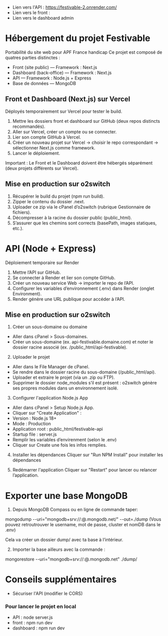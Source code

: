 - Lien vers l'API : https://festivable-2.onrender.com/
- Lien vers le front : 
- Lien vers le dashboard admin 

# Hébergement du projet Festivable
Portabilité du site web pour APF France handicap
Ce projet est composé de quatres parties distinctes :
- Front (site public) — Framework : Next.js
- Dashboard (back-office) — Framework : Next.js
- API — Framework : Node.js + Express
- Base de données — MongoDB

## Front et Dashboard (Next.js) sur Vercel
Déployés temporairement sur Vercel pour tester le build.

1. Mettre les dossiers front et dashboard sur GitHub (deux repos distincts recommandés).
2. Aller sur Vercel, créer un compte ou se connecter.
3. Lier son compte GitHub à Vercel.
4. Créer un nouveau projet sur Vercel → choisir le repo correspondant → sélectionner Next.js comme framework.
5. Lancer le déploiement.

Important : Le Front et le Dashboard doivent être hébergés séparément (deux projets différents sur Vercel).

## Mise en production sur o2switch
1. Récupérer le build du projet (npm run build).
2. Zipper le contenu du dossier .next.
3. Uploader ce zip via le cPanel d’o2switch (rubrique Gestionnaire de fichiers).
4. Décompresser à la racine du dossier public (public_html).
5. S’assurer que les chemins sont corrects (basePath, images statiques, etc.).

# API (Node + Express)
Déploiement temporaire sur Render

1. Mettre l’API sur GitHub.
2. Se connecter à Render et lier son compte GitHub.
3. Créer un nouveau service Web → importer le repo de l’API.
4. Configurer les variables d’environnement (.env) dans Render (onglet Environment).
5. Render génère une URL publique pour accéder à l’API.


## Mise en production sur o2switch
1. Créer un sous-domaine ou domaine
- Aller dans cPanel > Sous-domaines.
- Créer un sous-domaine (ex. api-festivable.domaine.com) et noter le dossier racine associé (ex. /public_html/api-festivable).

2. Uploader le projet
- Aller dans le File Manager de cPanel.
- Se rendre dans le dossier racine du sous-domaine (/public_html/api).
- Uploader et extraire le projet (via un .zip ou FTP).
- Supprimer le dossier node_modules s’il est présent : o2switch génère ses propres modules dans un environnement isolé.

3. Configurer l'application Node.js App
- Aller dans cPanel > Setup Node.js App.
- Cliquer sur "Create Application" :
- Version : Node.js 18+
- Mode : Production
- Application root : public_html/festivable-api
- Startup file : server.js
- Remplir les variables d’envirenment (selon le .env)
- Cliquer sur Create une fois les infos remplies.


4. Installer les dépendances
Cliquer sur "Run NPM Install" pour installer les dépendances

5. Redémarrer l'application
Cliquer sur "Restart" pour lancer ou relancer l’application.

# Exporter une base MongoDB
1. Depuis MongoDB Compass ou en ligne de commande taper:

mongodump --uri="mongodb+srv://<username>:<password>@<cluster>.mongodb.net/<nomDB>" --out=./dump
(Vous pouvez retroutrouver le username, mot de passe, cluster et nomDB dans le .env)

Cela va créer un dossier dump/ avec ta base à l’intérieur.

2. Importer la base ailleurs avec la commande :

mongorestore --uri="mongodb+srv://<nouveauUser>:<nouveauMdp>@<nouveauCluster>.mongodb.net" ./dump/<nomDB>


# Conseils supplémentaires
- Sécuriser l'API (modifier le CORS)

### Pour lancer le projet en local

- API : node server.js
- front : npm run dev
- dashboard : npm run dev